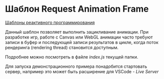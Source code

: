 # Шаблон Request Animation Frame

[Шаблоны реактивного программирования](../README.md)

Данный шаблон позволяет выполнить зацикливание анимации. При разработке игр, работе с Canvas или WebGL анимации часто требуют записи в буфер и последующей записи результатов в цикле, когда поток рендеринга (rendering thread) становится доступным.

Подробнее можно посмотреть в файле _index.js_ текущей папки.

Для запуска демонстрационного примера понадобится стартовать сервер, например это может быть расширение для VSCode - _Live Server_